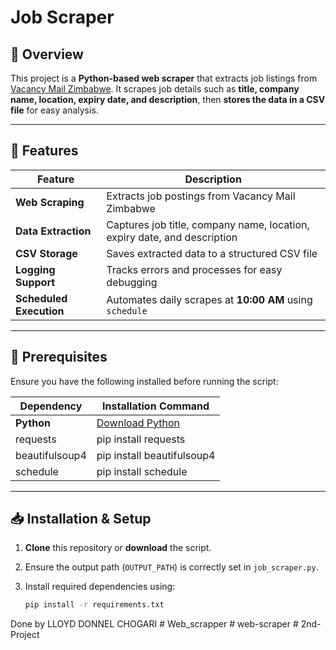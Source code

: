 # Job Scraper

## 📌 Overview

This project is a **Python-based web scraper** that extracts job listings from [Vacancy Mail Zimbabwe](https://vacancymail.co.zw/jobs/). It scrapes job details such as **title, company name, location, expiry date, and description**, then **stores the data in a CSV file** for easy analysis.

---

## 🔹 Features

| Feature                 | Description |
|--------------------------|------------|
| **Web Scraping**         | Extracts job postings from Vacancy Mail Zimbabwe |
| **Data Extraction**      | Captures job title, company name, location, expiry date, and description |
| **CSV Storage**          | Saves extracted data to a structured CSV file |
| **Logging Support**      | Tracks errors and processes for easy debugging |
| **Scheduled Execution**  | Automates daily scrapes at **10:00 AM** using `schedule` |

---

## 🔧 Prerequisites

Ensure you have the following installed before running the script:

| Dependency | Installation Command |
|------------|----------------------|
| **Python**  | [Download Python](https://www.python.org/downloads/) |
| requests | pip install requests |
| beautifulsoup4 | pip install beautifulsoup4 |
| schedule | pip install schedule |

---

## 📥 Installation & Setup

1. **Clone** this repository or **download** the script.
2. Ensure the output path (`OUTPUT_PATH`) is correctly set in `job_scraper.py`.
3. Install required dependencies using:

   ```bash
   pip install -r requirements.txt

Done by LLOYD DONNEL CHOGARI
#   W e b _ s c r a p p e r  
 #   w e b - s c r a p e r  
 #   2 n d - P r o j e c t  
 